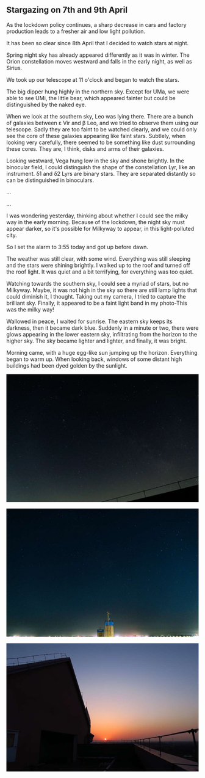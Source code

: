 ## Stargazing on 7th and 9th April

  As the lockdown policy continues, a sharp decrease in cars and factory production leads to a fresher air and low light pollution.
 
  It has been so clear since 8th April that I decided to watch stars at night.
  
  Spring night sky has already appeared differently as it was in winter. The Orion constellation moves westward and falls in the early night, as well as Sirius.
  
  We took up our telescope at 11 o'clock and began to watch the stars.
 
  The big dipper hung highly in the northern sky. Except for UMa, we were able to see UMi, the little bear, which appeared fainter but could be distinguished by the naked eye.
  
  When we look at the southern sky, Leo was lying there. There are a bunch of galaxies between ε Vir and β Leo, and we tried to observe them using our telescope. Sadly they are too faint to be watched clearly, and we could only see the core of these galaxies appearing like faint stars. Subtlely, when looking very carefully, there seemed to be something like dust surrounding these cores. They are, I think, disks and arms of their galaxies.
  
  Looking westward, Vega hung low in the sky and shone brightly. In the binocular field, I could distinguish the shape of the constellation Lyr, like an instrument. δ1 and δ2 Lyrs are binary stars. They are separated distantly so can be distinguished in binoculars.
  
  ...
  
  ...
  
  
  I was wondering yesterday, thinking about whether I could see the milky way in the early morning. Because of the lockdown, the night sky must appear darker, so it's possible for Milkyway to appear, in this light-polluted city.
  
  So I set the alarm to 3:55 today and got up before dawn. 
  
  The weather was still clear, with some wind. Everything was still sleeping and the stars were shining brightly. I walked up to the roof and turned off the roof light. It was quiet and a bit terrifying, for everything was too quiet.
  
  Watching towards the southern sky, I could see a myriad of stars, but no Milkyway. Maybe, it was not high in the sky so there are still lamp lights that could diminish it, I thought. Taking out my camera, I tried to capture the brilliant sky. Finally, it appeared to be a faint light band in my photo-This was the milky way!
  
  Wallowed in peace, I waited for sunrise. The eastern sky keeps its darkness, then it became dark blue. Suddenly in a minute or two, there were glows appearing in the lower eastern sky, infiltrating from the horizon to the higher sky. The sky became lighter and lighter, and finally, it was bright. 
  
  Morning came, with a huge egg-like sun jumping up the horizon. Everything began to warm up. When looking back, windows of some distant high buildings had been dyed golden by the sunlight.
  
  ![](/Activity_by_time/2022.4.9/pic/IMG_0284_1_11zon.jpg)
  
  ![](/Activity_by_time/2022.4.9/pic/IMG_0292_2_11zon.jpg)
  
  ![](/Activity_by_time/2022.4.9/pic/IMG_0321_3_11zon.jpg)
